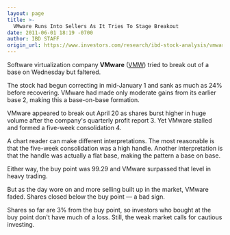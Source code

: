 ```yaml
---
layout: page
title: >-
  VMware Runs Into Sellers As It Tries To Stage Breakout
date: 2011-06-01 18:19 -0700
author: IBD STAFF
origin_url: https://www.investors.com/research/ibd-stock-analysis/vmware-runs-into-sellers-as-it-tries-to-stage-breakout/
---
```





Software virtualization company **VMware** ([VMW](https://research.investors.com/quote.aspx?symbol=VMW)) tried to break out of a base on Wednesday but faltered.

  

The stock had begun correcting in mid-January 1 and sank as much as 24% before recovering. VMware had made only moderate gains from its earlier base 2, making this a base-on-base formation.

  

VMware appeared to break out April 20 as shares burst higher in huge volume after the company's quarterly profit report 3. Yet VMware stalled and formed a five-week consolidation 4.

  

A chart reader can make different interpretations. The most reasonable is that the five-week consolidation was a high handle. Another interpretation is that the handle was actually a flat base, making the pattern a base on base.

  

Either way, the buy point was 99.29 and VMware surpassed that level in heavy trading.

  

But as the day wore on and more selling built up in the market, VMware faded. Shares closed below the buy point — a bad sign.

  

Shares so far are 3% from the buy point, so investors who bought at the buy point don't have much of a loss. Still, the weak market calls for cautious investing.




